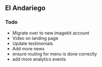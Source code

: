 ## El Andariego

### Todo

- Migrate over to new imagekit account
- Video on landing page
- Update testimonials
- Add more news
- ensure routing for menu is done correctly
- add more analytics events
